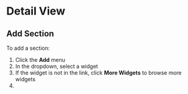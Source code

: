 # Detail View



## Add Section

To add a section:

1. Click the **Add** menu
2. In the dropdown, select a widget
3. If the widget is not in the link, click **More Widgets** to browse more widgets
4. 

